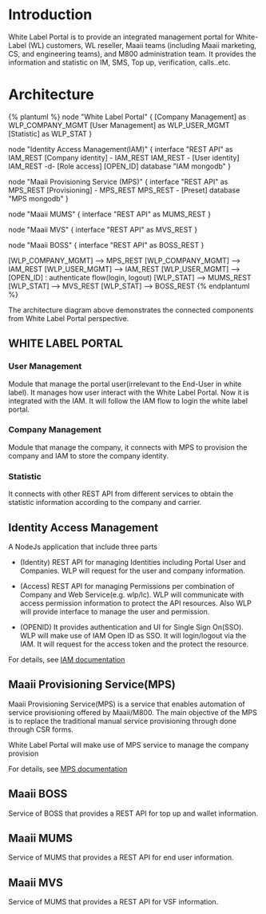# Introduction

White Label Portal is to provide an integrated management portal for White-Label (WL) customers, WL reseller, Maaii teams (including Maaii marketing, CS, and engineering teams), and M800 administration team. It provides the information and statistic on IM, SMS, Top up, verification, calls..etc.

# Architecture

{% plantuml %}
node "White Label Portal" {
  [Company Management] as WLP_COMPANY_MGMT
  [User Management] as WLP_USER_MGMT
  [Statistic] as WLP_STAT
}

node "Identity Access Management(IAM)" {
  interface "REST API" as IAM_REST
  [Company identity] - IAM_REST
  IAM_REST - [User identity]
  IAM_REST -d- [Role access]
  [OPEN_ID]
  database "IAM mongodb"
}

node "Maaii Provisioning Service (MPS)" {
  interface "REST API" as MPS_REST
  [Provisioning] - MPS_REST
  MPS_REST - [Preset]
  database "MPS mongodb"
}

node "Maaii MUMS" {
  interface "REST API" as MUMS_REST
}

node "Maaii MVS" {
  interface "REST API" as MVS_REST
}

node "Maaii BOSS" {
  interface "REST API" as BOSS_REST
}

[WLP_COMPANY_MGMT] --> MPS_REST
[WLP_COMPANY_MGMT] --> IAM_REST
[WLP_USER_MGMT] --> IAM_REST
[WLP_USER_MGMT] --> [OPEN_ID] : authenticate flow(login, logout)
[WLP_STAT] --> MUMS_REST
[WLP_STAT] --> MVS_REST
[WLP_STAT] --> BOSS_REST
{% endplantuml %}

The architecture diagram above demonstrates the connected components from White Label Portal perspective.

## WHITE LABEL PORTAL

### User Management

Module that manage the portal user(irrelevant to the End-User in white label). It manages how user interact with the White Label Portal. Now it is integrated with the IAM. It will follow the IAM flow to login the white label portal.

### Company Management

Module that manage the company, it connects with MPS to provision the company and IAM to store the company identity.

### Statistic

It connects with other REST API from different services to obtain the statistic information according to the company and carrier.

## Identity Access Management

A NodeJs application that include three parts

- (Identity) REST API for managing Identities including Portal User and Companies. WLP will request for the user and company information.

- (Access) REST API for managing Permissions per combination of Company and Web Service(e.g. wlp/lc). WLP will communicate with access permission information to protect the API resources. Also WLP will provide interface to manage the user and permission.

- (OPENID) It provides authentication and UI for Single Sign On(SSO). WLP will make use of IAM Open ID as SSO. It will login/logout via the IAM. It will request for the access token and the protect the resource.

For details, see [IAM documentation](http://deploy.dev.maaii.com:9080)

## Maaii Provisioning Service(MPS)
Maaii Provisioning Service(MPS) is a service that enables automation of service provisioning offered by
Maaii/M800. The main objective of the MPS is to replace the traditional manual service provisioning
through done through CSR forms.

White Label Portal will make use of MPS service to manage the company provision

For details, see [MPS documentation](http://deploy.dev.maaii.com:9080)

## Maaii BOSS

Service of BOSS that provides a REST API for top up and wallet information.

## Maaii MUMS

Service of MUMS that provides a REST API for end user information.

## Maaii MVS

Service of MUMS that provides a REST API for VSF information.
